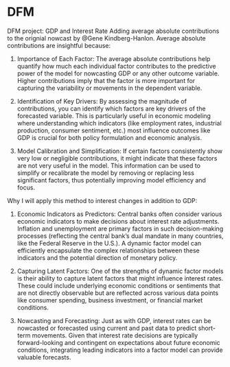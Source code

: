 # DFM
DFM project: GDP and Interest Rate
Adding average absolute contributions to the orignial nowcast by @Gene Kindberg-Hanlon. 
Average absolute contributions are insightful because: 
1) Importance of Each Factor: The average absolute contributions help quantify how much each individual factor contributes to the predictive power    of the model for nowcasting GDP or any other outcome variable. Higher contributions imply that the factor is more important for capturing the      variability or movements in the dependent variable.

2) Identification of Key Drivers: By assessing the magnitude of contributions, you can identify which factors are key drivers of the forecasted       variable. This is particularly useful in economic modeling where understanding which indicators (like employment rates, industrial production,     consumer sentiment, etc.) most influence outcomes like GDP is crucial for both policy formulation and economic analysis.

3) Model Calibration and Simplification: If certain factors consistently show very low or negligible contributions, it might indicate that these      factors are not very useful in the model. This information can be used to simplify or recalibrate the model by removing or replacing less          significant factors, thus potentially improving model efficiency and focus.

Why I will apply this method to interest changes in addition to GDP: 
1) Economic Indicators as Predictors: Central banks often consider various economic indicators to make decisions about interest rate adjustments.     Inflation and unemployment are primary factors in such decision-making processes (reflecting the central bank’s dual mandate in many countries,    like the Federal Reserve in the U.S.). A dynamic factor model can efficiently encapsulate the complex relationships between these indicators       and the potential direction of monetary policy.

2) Capturing Latent Factors: One of the strengths of dynamic factor models is their ability to capture latent factors that might influence            interest rates. These could include underlying economic conditions or sentiments that are not directly observable but are reflected across         various data points like consumer spending, business investment, or financial market conditions.

3) Nowcasting and Forecasting: Just as with GDP, interest rates can be nowcasted or forecasted using current and past data to predict short-term      movements. Given that interest rate decisions are typically forward-looking and contingent on expectations about future economic conditions,       integrating leading indicators into a factor model can provide valuable forecasts.

